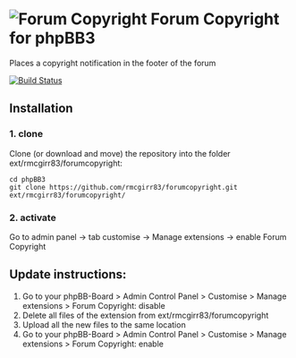 # ![Forum Copyright](https://imattpro.github.io/logo/search.png "Forum Copyright") Forum Copyright for phpBB3

Places a copyright notification in the footer of the forum

[![Build Status](https://github.com/rmcgirr83/forumcopyright/workflows/Tests/badge.svg)](https://github.com/rmcgirr83/forumcopyright/actions)

## Installation

### 1. clone
Clone (or download and move) the repository into the folder ext/rmcgirr83/forumcopyright:

```
cd phpBB3
git clone https://github.com/rmcgirr83/forumcopyright.git ext/rmcgirr83/forumcopyright/
```

### 2. activate
Go to admin panel -> tab customise -> Manage extensions -> enable Forum Copyright

## Update instructions:
1. Go to your phpBB-Board > Admin Control Panel > Customise > Manage extensions > Forum Copyright: disable
2. Delete all files of the extension from ext/rmcgirr83/forumcopyright
3. Upload all the new files to the same location
4. Go to your phpBB-Board > Admin Control Panel > Customise > Manage extensions > Forum Copyright: enable
